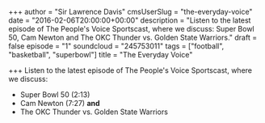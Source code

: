 +++
author = "Sir Lawrence Davis"
cmsUserSlug = "the-everyday-voice"
date = "2016-02-06T20:00:00+00:00"
description = "Listen to the latest episode of The People's Voice Sportscast, where we discuss: Super Bowl 50, Cam Newton and The OKC Thunder vs. Golden State Warriors."
draft = false
episode = "1"
soundcloud = "245753011"
tags = ["football", "basketball", "superbowl"]
title = "The Everyday Voice"

+++
Listen to the latest episode of The People's Voice Sportscast, where we discuss: 


- Super Bowl 50 (2:13)
- Cam Newton (7:27) **and** 
- The OKC Thunder vs. Golden State Warriors